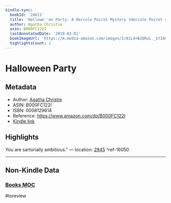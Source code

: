 ```yaml
---
kindle-sync:
  bookId: '24611'
  title: 'Hallowe''en Party: A Hercule Poirot Mystery (Hercule Poirot series Book 36)'
  author: Agatha Christie
  asin: B000FC122I
  lastAnnotatedDate: '2019-03-01'
  bookImageUrl: 'https://m.media-amazon.com/images/I/81Ld+B2QRuL._SY160.jpg'
  highlightsCount: 1
---
```

# Halloween Party
## Metadata
* Author: [Agatha Christie](https://www.amazon.comundefined)
* ASIN: B000FC122I
* ISBN: 0008129614
* Reference: https://www.amazon.com/dp/B000FC122I
* [Kindle link](kindle://book?action=open&asin=B000FC122I)

## Highlights
You are sartorially ambitious.” — location: [2945](kindle://book?action=open&asin=B000FC122I&location=2945) ^ref-16050

---
## Non-Kindle Data
### [Books MOC](Books%20MOC.md)
#toreview
